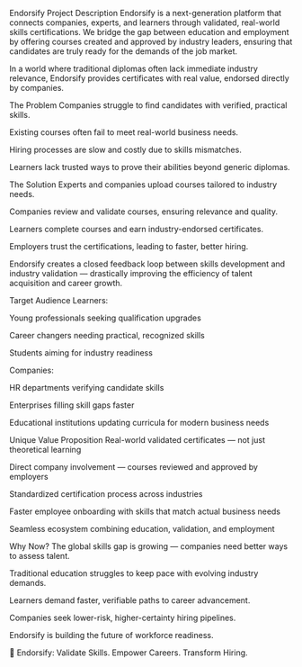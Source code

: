 Endorsify
Project Description
Endorsify is a next-generation platform that connects companies, experts, and learners through validated, real-world skills certifications.
We bridge the gap between education and employment by offering courses created and approved by industry leaders, ensuring that candidates are truly ready for the demands of the job market.

In a world where traditional diplomas often lack immediate industry relevance, Endorsify provides certificates with real value, endorsed directly by companies.

The Problem
Companies struggle to find candidates with verified, practical skills.

Existing courses often fail to meet real-world business needs.

Hiring processes are slow and costly due to skills mismatches.

Learners lack trusted ways to prove their abilities beyond generic diplomas.

The Solution
Experts and companies upload courses tailored to industry needs.

Companies review and validate courses, ensuring relevance and quality.

Learners complete courses and earn industry-endorsed certificates.

Employers trust the certifications, leading to faster, better hiring.

Endorsify creates a closed feedback loop between skills development and industry validation — drastically improving the efficiency of talent acquisition and career growth.

Target Audience
Learners:

Young professionals seeking qualification upgrades

Career changers needing practical, recognized skills

Students aiming for industry readiness

Companies:

HR departments verifying candidate skills

Enterprises filling skill gaps faster

Educational institutions updating curricula for modern business needs

Unique Value Proposition
Real-world validated certificates — not just theoretical learning

Direct company involvement — courses reviewed and approved by employers

Standardized certification process across industries

Faster employee onboarding with skills that match actual business needs

Seamless ecosystem combining education, validation, and employment

Why Now?
The global skills gap is growing — companies need better ways to assess talent.

Traditional education struggles to keep pace with evolving industry demands.

Learners demand faster, verifiable paths to career advancement.

Companies seek lower-risk, higher-certainty hiring pipelines.

Endorsify is building the future of workforce readiness.

🚀 Endorsify: Validate Skills. Empower Careers. Transform Hiring.
